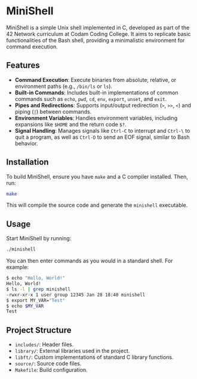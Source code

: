 
# MiniShell

MiniShell is a simple Unix shell implemented in C, developed as part of the 42 Network curriculum at Codam Coding College. It aims to replicate basic functionalities of the Bash shell, providing a minimalistic environment for command execution.

## Features

- **Command Execution**: Execute binaries from absolute, relative, or environment paths (e.g., `/bin/ls` or `ls`).
- **Built-in Commands**: Includes built-in implementations of common commands such as `echo`, `pwd`, `cd`, `env`, `export`, `unset`, and `exit`.
- **Pipes and Redirections**: Supports input/output redirection (`>`, `>>`, `<`) and piping (`|`) between commands.
- **Environment Variables**: Handles environment variables, including expansions like `$HOME` and the return code `$?`.
- **Signal Handling**: Manages signals like `Ctrl-C` to interrupt and `Ctrl-\` to quit a program, as well as `Ctrl-D` to send an EOF signal, similar to Bash behavior.

## Installation

To build MiniShell, ensure you have `make` and a C compiler installed. Then, run:

```bash
make
```

This will compile the source code and generate the `minishell` executable.

## Usage

Start MiniShell by running:

```bash
./minishell
```

You can then enter commands as you would in a standard shell. For example:

```bash
$ echo "Hello, World!"
Hello, World!
$ ls -l | grep minishell
-rwxr-xr-x 1 user group 12345 Jan 28 18:40 minishell
$ export MY_VAR="Test"
$ echo $MY_VAR
Test
```

## Project Structure

- `includes/`: Header files.
- `library/`: External libraries used in the project.
- `libft/`: Custom implementations of standard C library functions.
- `source/`: Source code files.
- `Makefile`: Build configuration.


